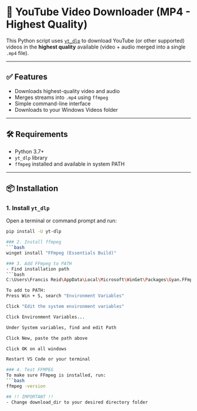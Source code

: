 # 🎥 YouTube Video Downloader (MP4 - Highest Quality)

This Python script uses [`yt_dlp`](https://github.com/yt-dlp/yt-dlp) to download YouTube (or other supported) videos in the **highest quality** available (video + audio merged into a single `.mp4` file).

---

## ✅ Features

- Downloads highest-quality video and audio
- Merges streams into `.mp4` using `ffmpeg`
- Simple command-line interface
- Downloads to your Windows Videos folder

---

## 🛠️ Requirements

- Python 3.7+
- `yt_dlp` library
- `ffmpeg` installed and available in system PATH

---

## 📦 Installation

### 1. Install `yt_dlp`

Open a terminal or command prompt and run:

```bash
pip install -U yt-dlp

### 2. Install ffmpeg
```bash
winget install "FFmpeg (Essentials Build)"

### 3. Add FFmpeg to PATH
- Find installation path 
```bash
C:\Users\Francis Reid\AppData\Local\Microsoft\WinGet\Packages\Gyan.FFmpeg.Essentials_Microsoft.Winget.Source_8wekyb3d8bbwe\ffmpeg-7.1.1-essentials_build\bin

To add to PATH:
Press Win + S, search "Environment Variables"

Click "Edit the system environment variables"

Click Environment Variables...

Under System variables, find and edit Path

Click New, paste the path above

Click OK on all windows

Restart VS Code or your terminal

### 4. Test FFMPEG
To make sure FFmpeg is installed, run:
```bash
ffmpeg -version

## !! IMPORTANT !!
- Change download_dir to your desired directory folder